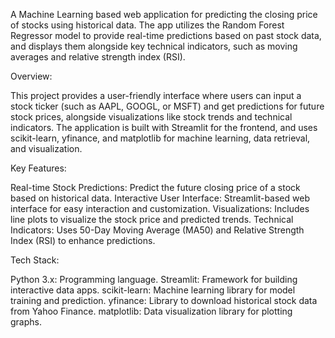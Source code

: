 A Machine Learning based web application for predicting the closing price of stocks using historical data. The app utilizes the Random Forest Regressor model to provide real-time predictions based on past stock data, and displays them alongside key technical indicators, such as moving averages and relative strength index (RSI).

Overview:

This project provides a user-friendly interface where users can input a stock ticker (such as AAPL, GOOGL, or MSFT) and get predictions for future stock prices, alongside visualizations like stock trends and technical indicators. The application is built with Streamlit for the frontend, and uses scikit-learn, yfinance, and matplotlib for machine learning, data retrieval, and visualization.

Key Features:

Real-time Stock Predictions: Predict the future closing price of a stock based on historical data.
Interactive User Interface: Streamlit-based web interface for easy interaction and customization.
Visualizations: Includes line plots to visualize the stock price and predicted trends.
Technical Indicators: Uses 50-Day Moving Average (MA50) and Relative Strength Index (RSI) to enhance predictions.

Tech Stack:

Python 3.x: Programming language.
Streamlit: Framework for building interactive data apps.
scikit-learn: Machine learning library for model training and prediction.
yfinance: Library to download historical stock data from Yahoo Finance.
matplotlib: Data visualization library for plotting graphs.
